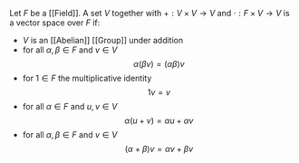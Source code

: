 Let $F$ be a [[Field]].
A set $V$ together with $+:V\times V\to V$ and $\cdot:F\times V\to V$
is a vector space over $F$ if:
- $V$ is an [[Abelian]] [[Group]] under addition
- for all $\alpha,\beta \in F$ and $v\in V$
$$
\alpha(\beta v)=(\alpha \beta)v
$$
- for $1\in F$ the multiplicative identity
$$
1v = v
$$
- for all $\alpha \in F$ and $u,v \in V$
$$
\alpha(u+v)=\alpha u+\alpha v
$$
- for all $\alpha,\beta \in F$ and $v\in V$
$$
(\alpha+\beta)v=\alpha v+\beta v
$$
